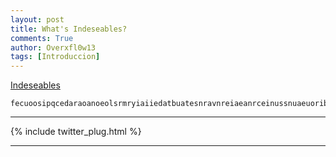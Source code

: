 ```yaml
---
layout: post
title: What's Indeseables?
comments: True
author: Overxfl0w13
tags: [Introduccion]
---
```


[Indeseables](http://indeseables.github.io/) 

```
fecuoosipqcedaraoanoeolsrmryiaiiedatbuatesnravnreiaeanrceinussnuaeuoribspndolndriaooiiiuudnaesucmipeauaemnsdlnhrnsyrcmdzrljrenarauaeeninitpbgstdgssozius
```
___

{% include twitter_plug.html %}

___
